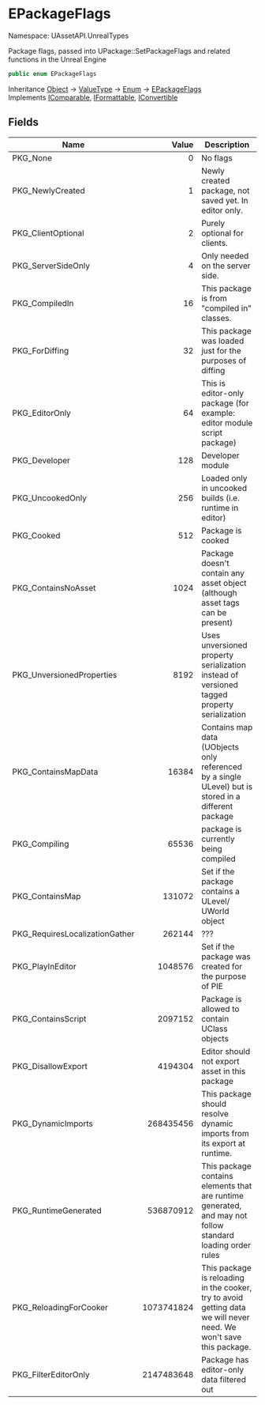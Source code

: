 # EPackageFlags

Namespace: UAssetAPI.UnrealTypes

Package flags, passed into UPackage::SetPackageFlags and related functions in the Unreal Engine

```csharp
public enum EPackageFlags
```

Inheritance [Object](https://docs.microsoft.com/en-us/dotnet/api/system.object) → [ValueType](https://docs.microsoft.com/en-us/dotnet/api/system.valuetype) → [Enum](https://docs.microsoft.com/en-us/dotnet/api/system.enum) → [EPackageFlags](./uassetapi.unrealtypes.epackageflags.md)<br>
Implements [IComparable](https://docs.microsoft.com/en-us/dotnet/api/system.icomparable), [IFormattable](https://docs.microsoft.com/en-us/dotnet/api/system.iformattable), [IConvertible](https://docs.microsoft.com/en-us/dotnet/api/system.iconvertible)

## Fields

| Name | Value | Description |
| --- | --: | --- |
| PKG_None | 0 | No flags |
| PKG_NewlyCreated | 1 | Newly created package, not saved yet. In editor only. |
| PKG_ClientOptional | 2 | Purely optional for clients. |
| PKG_ServerSideOnly | 4 | Only needed on the server side. |
| PKG_CompiledIn | 16 | This package is from "compiled in" classes. |
| PKG_ForDiffing | 32 | This package was loaded just for the purposes of diffing |
| PKG_EditorOnly | 64 | This is editor-only package (for example: editor module script package) |
| PKG_Developer | 128 | Developer module |
| PKG_UncookedOnly | 256 | Loaded only in uncooked builds (i.e. runtime in editor) |
| PKG_Cooked | 512 | Package is cooked |
| PKG_ContainsNoAsset | 1024 | Package doesn't contain any asset object (although asset tags can be present) |
| PKG_UnversionedProperties | 8192 | Uses unversioned property serialization instead of versioned tagged property serialization |
| PKG_ContainsMapData | 16384 | Contains map data (UObjects only referenced by a single ULevel) but is stored in a different package |
| PKG_Compiling | 65536 | package is currently being compiled |
| PKG_ContainsMap | 131072 | Set if the package contains a ULevel/ UWorld object |
| PKG_RequiresLocalizationGather | 262144 | ??? |
| PKG_PlayInEditor | 1048576 | Set if the package was created for the purpose of PIE |
| PKG_ContainsScript | 2097152 | Package is allowed to contain UClass objects |
| PKG_DisallowExport | 4194304 | Editor should not export asset in this package |
| PKG_DynamicImports | 268435456 | This package should resolve dynamic imports from its export at runtime. |
| PKG_RuntimeGenerated | 536870912 | This package contains elements that are runtime generated, and may not follow standard loading order rules |
| PKG_ReloadingForCooker | 1073741824 | This package is reloading in the cooker, try to avoid getting data we will never need. We won't save this package. |
| PKG_FilterEditorOnly | 2147483648 | Package has editor-only data filtered out |

